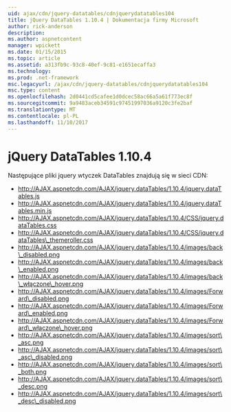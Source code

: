 ```yaml
---
uid: ajax/cdn/jquery-datatables/cdnjquerydatatables104
title: jQuery DataTables 1.10.4 | Dokumentacja firmy Microsoft
author: rick-anderson
description: 
ms.author: aspnetcontent
manager: wpickett
ms.date: 01/15/2015
ms.topic: article
ms.assetid: a313fb9c-93c8-40ef-9c81-e1651ecaffa3
ms.technology: 
ms.prod: .net-framework
msc.legacyurl: /ajax/cdn/jquery-datatables/cdnjquerydatatables104
msc.type: content
ms.openlocfilehash: 2d0441cd5cafee1d0dcec58ac66a5a61f773ec8f
ms.sourcegitcommit: 9a9483aceb34591c97451997036a9120c3fe2baf
ms.translationtype: MT
ms.contentlocale: pl-PL
ms.lasthandoff: 11/10/2017
---
```

<a name="jquery-datatables-1104"></a>jQuery DataTables 1.10.4
====================
Następujące pliki jquery wtyczek DataTables znajdują się w sieci CDN:

- http://AJAX.aspnetcdn.com/AJAX/jquery.dataTables/1.10.4/jquery.dataTables.js
- http://AJAX.aspnetcdn.com/AJAX/jquery.dataTables/1.10.4/jquery.dataTables.min.js
- http://AJAX.aspnetcdn.com/AJAX/jquery.dataTables/1.10.4/CSS/jquery.dataTables.css
- http://AJAX.aspnetcdn.com/AJAX/jquery.dataTables/1.10.4/CSS/jquery.dataTables\_themeroller.css
- http://AJAX.aspnetcdn.com/AJAX/jquery.dataTables/1.10.4/images/back\_disabled.png
- http://AJAX.aspnetcdn.com/AJAX/jquery.dataTables/1.10.4/images/back\_enabled.png
- http://AJAX.aspnetcdn.com/AJAX/jquery.dataTables/1.10.4/images/back\_włączone\_hover.png
- http://AJAX.aspnetcdn.com/AJAX/jquery.dataTables/1.10.4/images/Forward\_disabled.png
- http://AJAX.aspnetcdn.com/AJAX/jquery.dataTables/1.10.4/images/Forward\_enabled.png
- http://AJAX.aspnetcdn.com/AJAX/jquery.dataTables/1.10.4/images/Forward\_włączone\_hover.png
- http://AJAX.aspnetcdn.com/AJAX/jquery.dataTables/1.10.4/images/sort\_asc.png
- http://AJAX.aspnetcdn.com/AJAX/jquery.dataTables/1.10.4/images/sort\_asc\_disabled.png
- http://AJAX.aspnetcdn.com/AJAX/jquery.dataTables/1.10.4/images/sort\_both.png
- http://AJAX.aspnetcdn.com/AJAX/jquery.dataTables/1.10.4/images/sort\_desc.png
- http://AJAX.aspnetcdn.com/AJAX/jquery.dataTables/1.10.4/images/sort\_desc\_disabled.png
